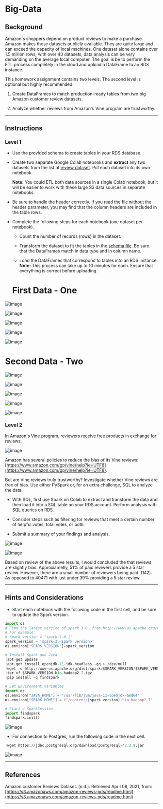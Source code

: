 # Big-Data

## Background

Amazon's shoppers depend on product reviews to make a purchase. Amazon makes these datasets publicly available. They are quite large and can exceed the capacity of local machines. One dataset alone contains over 1.5 million rows; with over 40 datasets, data analysis can be very demanding on the average local computer. The goal is be to perform the ETL process completely in the cloud and upload a DataFrame to an RDS instance. 

This homework assignment contains two levels. The second level is optional but highly recommended.

1. Create DataFrames to match production-ready tables from two big Amazon customer review datasets.

2. Analyze whether reviews from Amazon's Vine program are trustworthy.

- - -

## Instructions

### Level 1

* Use the provided schema to create tables in your RDS database.

* Create two separate Google Colab notebooks and **extract** any two datasets from the list at [review dataset](https://s3.amazonaws.com/amazon-reviews-pds/tsv/index.txt). Put each dataset into its own notebook.

  **Note:** You could ETL both data sources in a single Colab notebook, but it will be easier to work with these large S3 data sources in separate notebooks.

* Be sure to handle the header correctly. If you read the file without the header parameter, you may find that the column headers are included in the table rows.

* Complete the following steps for each notebook (one dataset per notebook).

  * Count the number of records (rows) in the dataset.

  * Transform the dataset to fit the tables in the [schema file](../Resources/schema.sql). Be sure that the DataFrames match in data type and in column name.

  * Load the DataFrames that correspond to tables into an RDS instance. **Note:** This process can take up to 10 minutes for each. Ensure that everything is correct before uploading.
  
  # First Data - One 
![image](https://user-images.githubusercontent.com/99145651/186796767-677eb045-5a31-44b8-8099-b7280cfb02ff.png)

![image](https://user-images.githubusercontent.com/99145651/186796864-91338b85-8a7e-4c5b-8da6-53979a5c1fb9.png)

![image](https://user-images.githubusercontent.com/99145651/186796936-604e55ee-7a57-48fe-b34c-d83fab65d3fd.png)

![image](https://user-images.githubusercontent.com/99145651/186796999-232f0d56-769c-4963-82c1-6cf05b6db5a9.png)

![image](https://user-images.githubusercontent.com/99145651/186797077-1e21e54f-d78b-4e92-9b4e-09b200b208c2.png)

  # Second Data - Two 

![image](https://user-images.githubusercontent.com/99145651/187036508-828befb0-a698-4c89-acad-d86edf7c6fba.png)

![image](https://user-images.githubusercontent.com/99145651/187036701-fa93ef93-3f8c-4f61-8ad0-903c644c3772.png)

![image](https://user-images.githubusercontent.com/99145651/187036728-85050634-9104-4576-b292-dd3404ad5339.png)

![image](https://user-images.githubusercontent.com/99145651/187036752-a6e598b7-44e5-4fdb-8af9-5fb7214a0630.png)

![image](https://user-images.githubusercontent.com/99145651/187036776-505cfede-ae4c-44a8-994b-964ef5d823e9.png)


### Level 2

In Amazon's Vine program, reviewers receive free products in exchange for reviews.

 ![image](https://user-images.githubusercontent.com/99145651/187041902-cba8dd7c-ef24-4c38-855d-0232de63fcea.png)

Amazon has several policies to reduce the bias of its Vine reviews: [https://www.amazon.com/gp/vine/help?ie=UTF8](https://www.amazon.com/gp/vine/help?ie=UTF8).

But are Vine reviews truly trustworthy? Investigate whether Vine reviews are free of bias. Use either PySpark or, for an extra challenge, SQL to analyze the data.

* With SQL, first use Spark on Colab to extract and transform the data and then load it into a SQL table on your RDS account. Perform analysis with SQL queries on RDS.

* Consider steps such as filtering for reviews that meet a certain number of helpful votes, total votes, or both.

* Submit a summary of your findings and analysis.

![image](https://user-images.githubusercontent.com/99145651/187281060-c5bdff85-adf8-4d75-abbe-3f23212fa874.png)

![image](https://user-images.githubusercontent.com/99145651/187281169-d3cc705a-fe7d-4911-928c-f0f05299e988.png)

Based on review of the above results, I would concluded the that reviews are slightly bias. Approxiametly, 51% of paid reviwers provide a 5 star review.
However, there are a small number of reviewers being paid. (142). As opposed to 40471 with just under 39% providing a 5 star review.
- - -

## Hints and Considerations

* Start each notebook with the following code in the first cell, and be sure to update the Spark version.

```python
import os
# Find the latest version of spark 3.0  from http://www-us.apache.org/dist/spark/ and enter as the spark version
# For example:
# spark_version = 'spark-3.0.1'
spark_version = 'spark-3.<spark version>'
os.environ['SPARK_VERSION']=spark_version

# Install Spark and Java
!apt-get update
!apt-get install openjdk-11-jdk-headless -qq > /dev/null
!wget -q http://www-us.apache.org/dist/spark/$SPARK_VERSION/$SPARK_VERSION-bin-hadoop2.7.tgz
!tar xf $SPARK_VERSION-bin-hadoop2.7.tgz
!pip install -q findspark

# Set Environment Variables
import os
os.environ["JAVA_HOME"] = "/usr/lib/jvm/java-11-openjdk-amd64"
os.environ["SPARK_HOME"] = f"/content/{spark_version}-bin-hadoop2.7"

# Start a SparkSession
import findspark
findspark.init()
```
![image](https://user-images.githubusercontent.com/99145651/187036922-95622468-82bd-412e-9012-c96ad63820fc.png)


* For connection to Postgres, run the following code in the next cell.

```python
!wget https://jdbc.postgresql.org/download/postgresql-42.2.9.jar
```
![image](https://user-images.githubusercontent.com/99145651/187037003-dd6d6854-14ed-4115-95ba-49f7a8cc04d0.png)

- - -


## References

Amazon customer Reviews Dataset. (n.d.). Retrieved April 08, 2021, from: [https://s3.amazonaws.com/amazon-reviews-pds/readme.html](https://s3.amazonaws.com/amazon-reviews-pds/readme.html)

---




